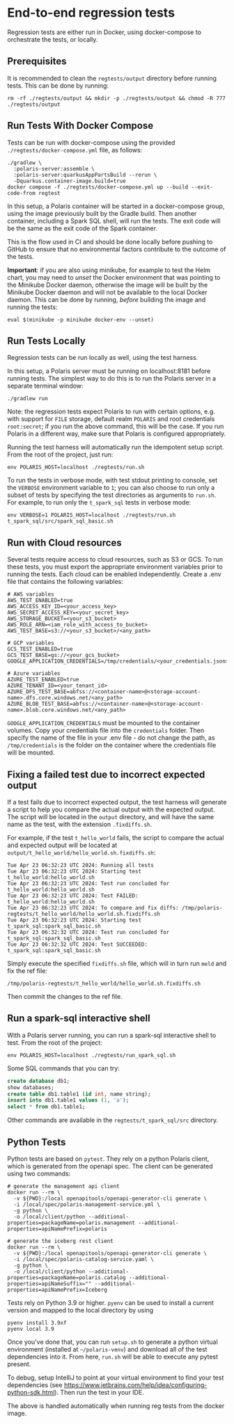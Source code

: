 <!--

 Licensed to the Apache Software Foundation (ASF) under one
 or more contributor license agreements.  See the NOTICE file
 distributed with this work for additional information
 regarding copyright ownership.  The ASF licenses this file
 to you under the Apache License, Version 2.0 (the
 "License"); you may not use this file except in compliance
 with the License.  You may obtain a copy of the License at

   http://www.apache.org/licenses/LICENSE-2.0

 Unless required by applicable law or agreed to in writing,
 software distributed under the License is distributed on an
 "AS IS" BASIS, WITHOUT WARRANTIES OR CONDITIONS OF ANY
 KIND, either express or implied.  See the License for the
 specific language governing permissions and limitations
 under the License.

-->

# End-to-end regression tests

Regression tests are either run in Docker, using docker-compose to orchestrate the tests, or
locally.

## Prerequisites

It is recommended to clean the `regtests/output` directory before running tests. This can be done by
running:

```shell
rm -rf ./regtests/output && mkdir -p ./regtests/output && chmod -R 777 ./regtests/output
```

## Run Tests With Docker Compose

Tests can be run with docker-compose using the provided `./regtests/docker-compose.yml` file, as
follows:

```shell
./gradlew \
  :polaris-server:assemble \
  :polaris-server:quarkusAppPartsBuild --rerun \
  -Dquarkus.container-image.build=true
docker compose -f ./regtests/docker-compose.yml up --build --exit-code-from regtest
```

In this setup, a Polaris container will be started in a docker-compose group, using the image
previously built by the Gradle build. Then another container, including a Spark SQL shell, will run
the tests. The exit code will be the same as the exit code of the Spark container.

This is the flow used in CI and should be done locally before pushing to GitHub to ensure that no
environmental factors contribute to the outcome of the tests.

**Important**: if you are also using minikube, for example to test the Helm chart, you may need to
_unset_ the Docker environment that was pointing to the Minikube Docker daemon, otherwise the image
will be built by the Minikube Docker daemon and will not be available to the local Docker daemon.
This can be done by running, _before_ building the image and running the tests:

```shell
eval $(minikube -p minikube docker-env --unset)
```

## Run Tests Locally

Regression tests can be run locally as well, using the test harness.

In this setup, a Polaris server must be running on localhost:8181 before running tests. The simplest
way to do this is to run the Polaris server in a separate terminal window:

```shell
./gradlew run
```

Note: the regression tests expect Polaris to run with certain options, e.g. with support for `FILE`
storage, default realm `POLARIS` and root credentials `root:secret`; if you run the above command,
this will be the case. If you run Polaris in a different way, make sure that Polaris is configured
appropriately.

Running the test harness will automatically run the idempotent setup script. From the root of the
project, just run:

```shell
env POLARIS_HOST=localhost ./regtests/run.sh
```

To run the tests in verbose mode, with test stdout printing to console, set the `VERBOSE`
environment variable to `1`; you can also choose to run only a subset of tests by specifying the
test directories as arguments to `run.sh`. For example, to run only the `t_spark_sql` tests in
verbose mode:

```shell
env VERBOSE=1 POLARIS_HOST=localhost ./regtests/run.sh t_spark_sql/src/spark_sql_basic.sh
```

## Run with Cloud resources
Several tests require access to cloud resources, such as S3 or GCS. To run these tests, you must export the appropriate
environment variables prior to running the tests. Each cloud can be enabled independently.
Create a .env file that contains the following variables:

```
# AWS variables
AWS_TEST_ENABLED=true
AWS_ACCESS_KEY_ID=<your_access_key>
AWS_SECRET_ACCESS_KEY=<your_secret_key>
AWS_STORAGE_BUCKET=<your_s3_bucket>
AWS_ROLE_ARN=<iam_role_with_access_to_bucket>
AWS_TEST_BASE=s3://<your_s3_bucket>/<any_path>

# GCP variables
GCS_TEST_ENABLED=true
GCS_TEST_BASE=gs://<your_gcs_bucket>
GOOGLE_APPLICATION_CREDENTIALS=/tmp/credentials/<your_credentials.json>

# Azure variables
AZURE_TEST_ENABLED=true
AZURE_TENANT_ID=<your_tenant_id>
AZURE_DFS_TEST_BASE=abfss://<container-name>@<storage-account-name>.dfs.core.windows.net/<any_path>
AZURE_BLOB_TEST_BASE=abfss://<container-name>@<storage-account-name>.blob.core.windows.net/<any_path>
```
`GOOGLE_APPLICATION_CREDENTIALS` must be mounted to the container volumes. Copy your credentials file
into the `credentials` folder. Then specify the name of the file in your .env file - do not change the
path, as `/tmp/credentials` is the folder on the container where the credentials file will be mounted.


## Fixing a failed test due to incorrect expected output

If a test fails due to incorrect expected output, the test harness will generate a script to help
you compare the actual output with the expected output. The script will be located in the `output`
directory, and will have the same name as the test, with the extension `.fixdiffs.sh`.

For example, if the test `t_hello_world` fails, the script to compare the actual and expected output
will be located at `output/t_hello_world/hello_world.sh.fixdiffs.sh`:

```
Tue Apr 23 06:32:23 UTC 2024: Running all tests
Tue Apr 23 06:32:23 UTC 2024: Starting test t_hello_world:hello_world.sh
Tue Apr 23 06:32:23 UTC 2024: Test run concluded for t_hello_world:hello_world.sh
Tue Apr 23 06:32:23 UTC 2024: Test FAILED: t_hello_world:hello_world.sh
Tue Apr 23 06:32:23 UTC 2024: To compare and fix diffs: /tmp/polaris-regtests/t_hello_world/hello_world.sh.fixdiffs.sh
Tue Apr 23 06:32:23 UTC 2024: Starting test t_spark_sql:spark_sql_basic.sh
Tue Apr 23 06:32:32 UTC 2024: Test run concluded for t_spark_sql:spark_sql_basic.sh
Tue Apr 23 06:32:32 UTC 2024: Test SUCCEEDED: t_spark_sql:spark_sql_basic.sh
```

Simply execute the specified `fixdiffs.sh` file, which will in turn run `meld` and fix the ref file:

```
/tmp/polaris-regtests/t_hello_world/hello_world.sh.fixdiffs.sh
```

Then commit the changes to the ref file.

## Run a spark-sql interactive shell

With a Polaris server running, you can run a spark-sql interactive shell to test. From the root of
the project:

```shell
env POLARIS_HOST=localhost ./regtests/run_spark_sql.sh
```

Some SQL commands that you can try:

```sql
create database db1;
show databases;
create table db1.table1 (id int, name string);
insert into db1.table1 values (1, 'a');
select * from db1.table1;
```

Other commands are available in the `regtests/t_spark_sql/src` directory.

## Python Tests

Python tests are based on `pytest`. They rely on a python Polaris client, which is generated from the openapi spec.
The client can be generated using two commands:

```shell
# generate the management api client
docker run --rm \
  -v ${PWD}:/local openapitools/openapi-generator-cli generate \
  -i /local/spec/polaris-management-service.yml \
  -g python \
  -o /local/client/python --additional-properties=packageName=polaris.management --additional-properties=apiNamePrefix=polaris

# generate the iceberg rest client
docker run --rm \
  -v ${PWD}:/local openapitools/openapi-generator-cli generate \
  -i /local/spec/polaris-catalog-service.yaml \
  -g python \
  -o /local/client/python --additional-properties=packageName=polaris.catalog --additional-properties=apiNameSuffix="" --additional-properties=apiNamePrefix=Iceberg
```

Tests rely on Python 3.9 or higher. `pyenv` can be used to install a current version and mapped to the local directory
by using

```shell
pyenv install 3.9xf
pyenv local 3.9
```

Once you've done that, you can run `setup.sh` to generate a python virtual environment (installed at `~/polaris-venv`)
and download all of the test dependencies into it. From here, `run.sh` will be able to execute any pytest present.

To debug, setup IntelliJ to point at your virtual environment to find your test dependencies
(see https://www.jetbrains.com/help/idea/configuring-python-sdk.html). Then run the test in your IDE.

The above is handled automatically when running reg tests from the docker image.